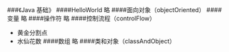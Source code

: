 ###《Java 基础》
####HelloWorld
略
####面向对象（objectOriented）
####变量
略
####操作符
略
####控制流程（controlFlow）
- 黄金分割点
- 水仙花数
####数组
略
####类和对象（classAndObject）

